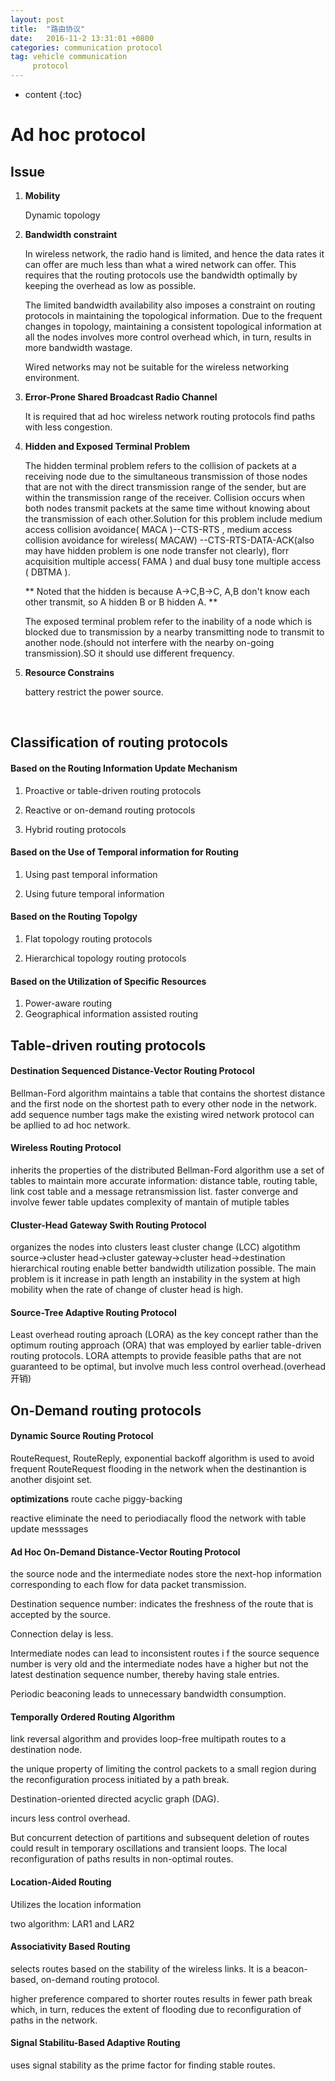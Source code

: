 ```yaml
---
layout: post
title:  "路由协议"
date:   2016-11-2 13:31:01 +0800
categories: communication protocol
tag: vehicle communication 
     protocol 
---
```


* content
{:toc}




# Ad hoc protocol



## Issue

1. **Mobility**

   Dynamic topology

2. **Bandwidth constraint**

   In wireless network, the radio hand is limited, and hence the data rates it can offer are much less  than what a wired network can offer. This requires that the routing protocols use the bandwidth optimally by keeping the overhead as low as possible.

   The limited bandwidth availability also imposes a constraint on routing protocols in maintaining the topological information. Due to the frequent changes in topology, maintaining a  consistent topological information at all the nodes involves more control overhead which, in turn, results in more bandwidth wastage.

   Wired networks may not be suitable for the wireless networking environment.

3. **Error-Prone Shared Broadcast Radio Channel**

   It is required that ad hoc wireless network routing protocols find paths with less congestion.

4. **Hidden and Exposed Terminal Problem**

   The hidden terminal problem refers to the collision of packets at a receiving node due to the simultaneous transmission of those nodes that are not with the direct transmission range of the sender, but are within the transmission range of the receiver. Collision occurs when both nodes transmit packets at the same time without knowing about the transmission of each other.Solution for this problem include medium access collision avoidance( MACA )--CTS-RTS  , medium access collision avoidance for wireless( MACAW) --CTS-RTS-DATA-ACK(also may have hidden problem is one node transfer not clearly), florr acquisition multiple access( FAMA ) and dual busy tone multiple access ( DBTMA ).

   ** Noted that the hidden is because A->C,B->C, A,B don't know each other transmit, so A hidden B or B hidden A. **

   The exposed terminal problem refer to the inability of a  node which is blocked due to transmission by a nearby transmitting node to transmit to another node.(should not interfere with the nearby on-going transmission).SO it  should use different frequency. 

5. **Resource Constrains**

   battery restrict the power source.

   ​


## Classification of routing protocols

#### Based on the Routing Information Update Mechanism

1. Proactive or table-driven routing protocols

2. Reactive or on-demand routing protocols

3. Hybrid routing protocols

#### Based on the Use of Temporal information for Routing

1. Using past temporal information

2. Using future temporal information


#### Based on the Routing Topolgy

1. Flat topology routing protocols

2. Hierarchical topology routing protocols


#### Based on the Utilization of Specific Resources

1. Power-aware routing
2. Geographical information assisted routing

## Table-driven routing protocols
#### Destination Sequenced Distance-Vector Routing Protocol
Bellman-Ford algorithm
maintains a table that contains the shortest distance and the first node on the shortest path to every other node in the network.
add sequence number tags make the existing wired network protocol can be apllied to ad hoc network.
#### Wireless Routing Protocol
inherits the properties of the distributed Bellman-Ford algorithm
use a set of tables to maintain more accurate information: distance table, routing table, link cost table and a message retransmission list.
faster converge and involve fewer table updates
complexity of mantain of mutiple tables
#### Cluster-Head Gateway Swith Routing Protocol
organizes the nodes into clusters
least cluster change (LCC) algotithm
source->cluster head->cluster gateway->cluster head->destination
hierarchical routing enable better bandwidth utilization possible. The main problem is it increase in path length an instability in the system at high mobility when the rate of change of cluster head is high.
#### Source-Tree Adaptive Routing Protocol
Least overhead routing aproach (LORA) as the key concept rather than the optimum routing approach (ORA) that was employed by earlier table-driven routing protocols.
LORA attempts to provide feasible paths that are not guaranteed to be optimal, but involve much less control overhead.(overhead 开销)

## On-Demand routing protocols
#### Dynamic Source Routing Protocol
RouteRequest, RouteReply, exponential backoff algorithm is used to avoid frequent RouteRequest flooding in the network when the destinantion is another disjoint set.

**optimizations**  route cache   piggy-backing 

reactive eliminate the need to periodiacally flood the network with table update messsages

#### Ad Hoc On-Demand Distance-Vector Routing Protocol

the source node and the intermediate nodes store the next-hop information corresponding to each flow for data packet transmission. 

Destination sequence number: indicates the freshness of the route that is accepted by the source.

Connection delay is less.

Intermediate nodes can lead to inconsistent routes i f the source sequence number is very old and the intermediate nodes have a higher but not the latest destination sequence number, thereby having stale entries.

Periodic beaconing leads to unnecessary bandwidth consumption.

#### Temporally Ordered Routing Algorithm

link reversal algorithm and provides loop-free multipath routes to a destination node.

the unique property of limiting the control packets to a small region during the reconfiguration process initiated by a path break.

Destination-oriented directed acyclic graph (DAG).

incurs less control overhead.

But concurrent detection of partitions and subsequent deletion of routes could result in temporary oscillations and transient loops. The local reconfiguration of paths results in non-optimal routes.

#### Location-Aided Routing 

Utilizes the location information

two algorithm: LAR1 and LAR2

#### Associativity Based Routing

selects routes based on the stability of the wireless links. It is a beacon-based, on-demand routing protocol.

higher preference compared to shorter routes results in fewer path break which, in turn, reduces the extent of flooding due to reconfiguration of paths in the network.

#### Signal Stabilitu-Based Adaptive Routing 

uses signal stability as the prime factor for finding stable routes.

